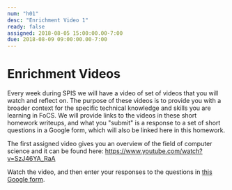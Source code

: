 ```yaml
---
num: "h01"
desc: "Enrichment Video 1"
ready: false
assigned: 2018-08-05 15:00:00.00-7:00
due: 2018-08-09 09:00:00.00-7:00
---
```


# Enrichment Videos

Every week during SPIS we will have a video of set of videos that you will watch and reflect on.  The purpose of these videos is to provide you with a broader context for the specific technical knowledge and skills you are learning in FoCS.   We will provide links to the videos in these short homework writeups, and what you "submit" is a response to a set of short questions in a Google form, which will also be linked here in this homework.

The first assigned video gives you an overview of the field of computer science and it can be found here:
https://www.youtube.com/watch?v=SzJ46YA_RaA

Watch the video, and then enter your responses to the questions in [this Google form](https://goo.gl/forms/HYpffhEsu1AMA5TC2).

